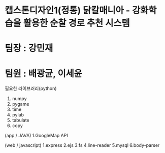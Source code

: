 # 캡스톤디자인1(정통) 닭칼매니아 - 강화학습을 활용한 순찰 경로 추천 시스템
# 팀장 : 강민재
# 팀원 : 배광균, 이세윤

필요한 라이브러리(python)
1. numpy
2. pygame
3. time
4. pylab
5. tabulate
6. copy

(app / JAVA)
1.GoogleMap API

(web / javascript)
1.express
2.ejs
3.fs
4.line-reader
5.mysql
6.body-parser
